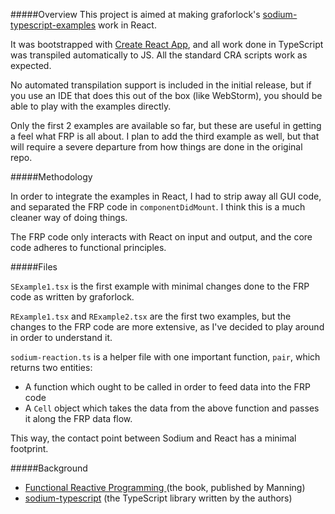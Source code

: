 #####Overview
This project is aimed at making graforlock's [sodium-typescript-examples](https://github.com/graforlock/sodium-typescript-examples) work in React.  

It was bootstrapped with [Create React App](https://github.com/facebookincubator/create-react-app), and all work done in TypeScript was transpiled automatically to JS. All the standard CRA scripts work as expected.

No automated transpilation support is included in the initial release, but if you use an IDE that does this out of the box (like WebStorm), you should be able to play with the examples directly.

Only the first 2 examples are available so far, but these are useful in getting a feel what FRP is all about. I plan to add the third example as well, but that will require a severe departure from how things are done in the original repo.

#####Methodology

In order to integrate the examples in React, I had to strip away all GUI code, and separated the FRP code in `componentDidMount`. I think this is a much cleaner way of doing things.

The FRP code only interacts with React on input and output, and the core code adheres to functional principles.

#####Files

`SExample1.tsx` is the first example with minimal changes done to the FRP code as written by graforlock.

`RExample1.tsx` and `RExample2.tsx` are the first two examples, but the changes to the FRP code are more extensive, as I've decided to play around in order to understand it.

`sodium-reaction.ts` is a helper file with one important function, `pair`, which returns two entities:
- A function which ought to be called in order to feed data into the FRP code 
- A `Cell` object which takes the data from the above function and passes it along the FRP data flow.

This way, the contact point between Sodium and React has a minimal footprint. 

#####Background
- [Functional Reactive Programming ](https://www.manning.com/books/functional-reactive-programming) (the book, published by Manning)
- [sodium-typescript](https://github.com/SodiumFRP/sodium-typescript) (the TypeScript library written by the authors)

